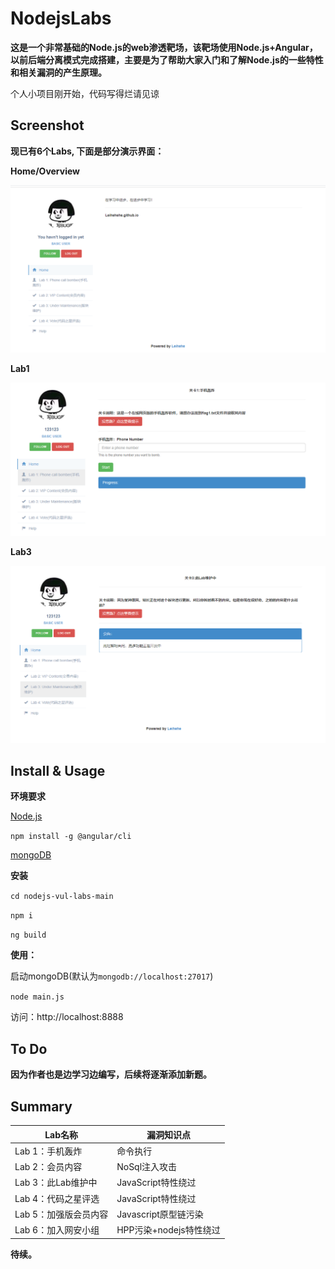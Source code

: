 # NodejsLabs

**这是一个非常基础的Node.js的web渗透靶场，该靶场使用Node.js+Angular，以前后端分离模式完成搭建，主要是为了帮助大家入门和了解Node.js的一些特性和相关漏洞的产生原理。**

个人小项目刚开始，代码写得烂请见谅

## Screenshot

**现已有6个Labs, 下面是部分演示界面：**

**Home/Overview**

![screenshot1](./image/screenshot1.png)

 **Lab1**

![screenshot2](./image/screenshot2.png)

**Lab3**

![screenshot2](./image/screenshot3.png)

## Install & Usage

**环境要求**

[Node.js](https://nodejs.org/en/download/)

`npm install -g @angular/cli`

[mongoDB](https://docs.mongodb.com/manual/administration/install-community/)

**安装**

`cd nodejs-vul-labs-main`

`npm i`

`ng build` 

**使用：**

启动mongoDB(默认为`mongodb://localhost:27017`)

`node main.js`

访问：http://localhost:8888

## To Do

**因为作者也是边学习边编写，后续将逐渐添加新题。**

## Summary

| Lab名称               | 漏洞知识点             |
| --------------------- | ---------------------- |
| Lab 1：手机轰炸       | 命令执行               |
| Lab 2：会员内容       | NoSql注入攻击          |
| Lab 3：此Lab维护中    | JavaScript特性绕过     |
| Lab 4：代码之星评选   | JavaScript特性绕过     |
| Lab 5：加强版会员内容 | Javascript原型链污染   |
| Lab 6：加入网安小组   | HPP污染+nodejs特性绕过 |

**待续。**

